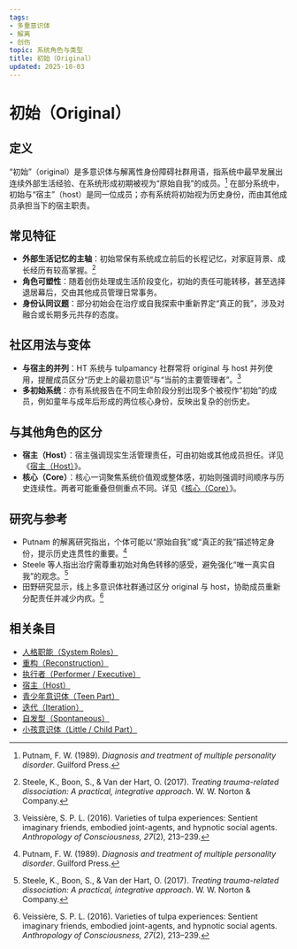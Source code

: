 ```yaml
---
tags:
- 多重意识体
- 解离
- 创伤
topic: 系统角色与类型
title: 初始（Original）
updated: 2025-10-03
---
```


# 初始（Original）

## 定义

“初始”（original）是多意识体与解离性身份障碍社群用语，指系统中最早发展出连续外部生活经验、在系统形成初期被视为“原始自我”的成员。[^putnam1989] 在部分系统中，初始与“宿主”（host）是同一位成员；亦有系统将初始视为历史身份，而由其他成员承担当下的宿主职责。

## 常见特征

- **外部生活记忆的主轴**：初始常保有系统成立前后的长程记忆，对家庭背景、成长经历有较高掌握。[^steele2017]
- **角色可塑性**：随着创伤处理或生活阶段变化，初始的责任可能转移，甚至选择退居幕后，交由其他成员管理日常事务。
- **身份认同议题**：部分初始会在治疗或自我探索中重新界定“真正的我”，涉及对融合或长期多元共存的态度。

## 社区用法与变体

- **与宿主的并列**：HT 系统与 tulpamancy 社群常将 original 与 host 并列使用，提醒成员区分“历史上的最初意识”与“当前的主要管理者”。[^veissiere2016]
- **多初始系统**：亦有系统报告在不同生命阶段分别出现多个被视作“初始”的成员，例如童年与成年后形成的两位核心身份，反映出复杂的创伤史。

## 与其他角色的区分

- **宿主（Host）**：宿主强调现实生活管理责任，可由初始或其他成员担任。详见《[宿主（Host）](entries/Host.md)》。
- **核心（Core）**：核心一词聚焦系统价值观或整体感，初始则强调时间顺序与历史连续性。两者可能重叠但侧重点不同。详见《[核心（Core）](entries/Core.md)》。

## 研究与参考

- Putnam 的解离研究指出，个体可能以“原始自我”或“真正的我”描述特定身份，提示历史连贯性的重要。[^putnam1989]
- Steele 等人指出治疗需尊重初始对角色转移的感受，避免强化“唯一真实自我”的观念。[^steele2017]
- 田野研究显示，线上多意识体社群通过区分 original 与 host，协助成员重新分配责任并减少内疚。[^veissiere2016]

[^putnam1989]: Putnam, F. W. (1989). *Diagnosis and treatment of multiple personality disorder*. Guilford Press.
[^steele2017]: Steele, K., Boon, S., & Van der Hart, O. (2017). *Treating trauma-related dissociation: A practical, integrative approach*. W. W. Norton & Company.
[^veissiere2016]: Veissière, S. P. L. (2016). Varieties of tulpa experiences: Sentient imaginary friends, embodied joint-agents, and hypnotic social agents. *Anthropology of Consciousness, 27*(2), 213–239.

## 相关条目

- [人格职能（System Roles）](/entries/System-Roles.md)
- [重构（Reconstruction）](/entries/Reconstruction.md)
- [执行者（Performer / Executive）](/entries/Performer-Executive.md)
- [宿主（Host）](/entries/Host.md)
- [青少年意识体（Teen Part）](/entries/Teen.md)
- [迭代（Iteration）](/entries/Iteration.md)
- [自发型（Spontaneous）](/entries/Spontaneous.md)
- [小孩意识体（Little / Child Part）](/entries/Little.md)
